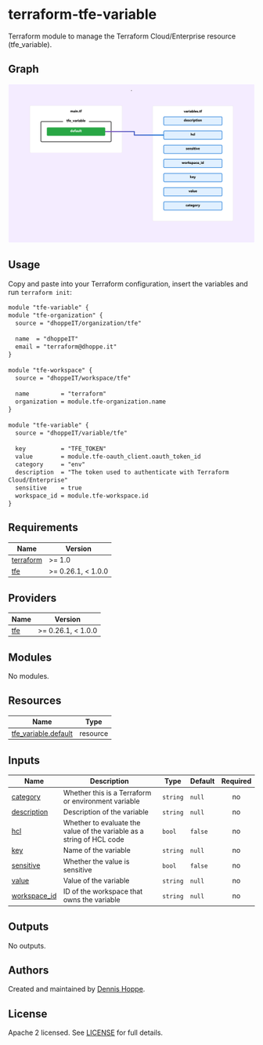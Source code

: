 # terraform-tfe-variable

Terraform module to manage the Terraform Cloud/Enterprise resource
(tfe_variable).

## Graph

![Graph](https://github.com/dhoppeIT/terraform-tfe-variable/blob/main/rover.png)

## Usage

Copy and paste into your Terraform configuration, insert the variables and run ```terraform init```:

```hcl
module "tfe-variable" {
module "tfe-organization" {
  source = "dhoppeIT/organization/tfe"

  name  = "dhoppeIT"
  email = "terraform@dhoppe.it"
}

module "tfe-workspace" {
  source = "dhoppeIT/workspace/tfe"

  name         = "terraform"
  organization = module.tfe-organization.name
}

module "tfe-variable" {
  source = "dhoppeIT/variable/tfe"

  key          = "TFE_TOKEN"
  value        = module.tfe-oauth_client.oauth_token_id
  category     = "env"
  description  = "The token used to authenticate with Terraform Cloud/Enterprise"
  sensitive    = true
  workspace_id = module.tfe-workspace.id
}
```

<!--- BEGIN_TF_DOCS --->
## Requirements

| Name | Version |
|------|---------|
| <a name="requirement_terraform"></a> [terraform](#requirement\_terraform) | >= 1.0 |
| <a name="requirement_tfe"></a> [tfe](#requirement\_tfe) | >= 0.26.1, < 1.0.0 |

## Providers

| Name | Version |
|------|---------|
| <a name="provider_tfe"></a> [tfe](#provider\_tfe) | >= 0.26.1, < 1.0.0 |

## Modules

No modules.

## Resources

| Name | Type |
|------|------|
| [tfe_variable.default](https://registry.terraform.io/providers/hashicorp/tfe/latest/docs/resources/variable) | resource |

## Inputs

| Name | Description | Type | Default | Required |
|------|-------------|------|---------|:--------:|
| <a name="input_category"></a> [category](#input\_category) | Whether this is a Terraform or environment variable | `string` | `null` | no |
| <a name="input_description"></a> [description](#input\_description) | Description of the variable | `string` | `null` | no |
| <a name="input_hcl"></a> [hcl](#input\_hcl) | Whether to evaluate the value of the variable as a string of HCL code | `bool` | `false` | no |
| <a name="input_key"></a> [key](#input\_key) | Name of the variable | `string` | `null` | no |
| <a name="input_sensitive"></a> [sensitive](#input\_sensitive) | Whether the value is sensitive | `bool` | `false` | no |
| <a name="input_value"></a> [value](#input\_value) | Value of the variable | `string` | `null` | no |
| <a name="input_workspace_id"></a> [workspace\_id](#input\_workspace\_id) | ID of the workspace that owns the variable | `string` | `null` | no |

## Outputs

No outputs.

<!--- END_TF_DOCS --->

## Authors

Created and maintained by [Dennis Hoppe](https://github.com/dhoppeIT/).

## License

Apache 2 licensed. See [LICENSE](https://github.com/dhoppeIT/terraform-tfe-variable/blob/main/LICENSE) for full details.
